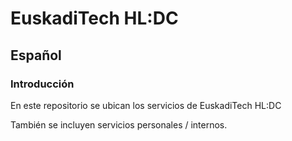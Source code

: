 # EuskadiTech HL:DC
## Español
### Introducción
En este repositorio se ubican los servicios de EuskadiTech HL:DC

También se incluyen servicios personales / internos.

